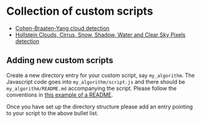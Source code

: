 # Collection of custom scripts

 - [Cohen-Braaten-Yang cloud detection](cby_cloud_detection)
 - [Hollstein Clouds, Cirrus, Snow, Shadow, Water and Clear Sky Pixels detection](hollstein)
 
 ## Adding new custom scripts

 Create a new directory entry for your custom script, say `my_algorithm`. The Javascript code goes into `my_algorithm/script.js` and there should be `my_algorithm/README.md` accompanying the script. Please follow the conventions in [this example of a README](cby_cloud_detection/README.md).
  
  Once you have set up the directory structure please add an entry pointing to your script to the above bullet list.
